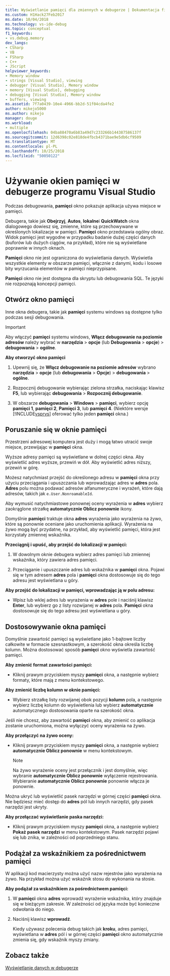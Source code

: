 ```yaml
---
title: Wyświetlanie pamięci dla zmiennych w debugerze | Dokumentacja firmy Microsoft
ms.custom: H1Hack27Feb2017
ms.date: 10/04/2018
ms.technology: vs-ide-debug
ms.topic: conceptual
f1_keywords:
- vs.debug.memory
dev_langs:
- CSharp
- VB
- FSharp
- C++
- JScript
helpviewer_keywords:
- Memory window
- strings [Visual Studio], viewing
- debugger [Visual Studio], Memory window
- memory [Visual Studio], debugging
- debugging [Visual Studio], Memory window
- buffers, viewing
ms.assetid: 7f7a0439-10e4-4966-bb2d-51f04cda4fe2
author: mikejo5000
ms.author: mikejo
manager: douge
ms.workload:
- multiple
ms.openlocfilehash: 04ba88470a6b83a49d7c233266b144387586137f
ms.sourcegitcommit: 12d6398c02e818de4fbcb4371bae9e5db6cf9509
ms.translationtype: MT
ms.contentlocale: pl-PL
ms.lasthandoff: 10/25/2018
ms.locfileid: "50050122"
---
```

# <a name="use-the-memory-windows-in-the-visual-studio-debugger"></a>Używanie okien pamięci w debugerze programu Visual Studio

Podczas debugowania, **pamięci** okno pokazuje aplikacja używa miejsce w pamięci. 

Debugera, takie jak **Obejrzyj**, **Autos**, **lokalne**i **QuickWatch** okna dialogowego dowiesz się, zmienne, które są przechowywane w określonych lokalizacje w pamięci. **Pamięci** okno przedstawia ogólny obraz. Widok pamięci jest wygodne w przypadku badanie dużej części danych (buforów lub dużych ciągów, na przykład), które nie są wyświetlane poprawnie w innych oknach. 

**Pamięci** okno nie jest ograniczona do wyświetlania danych. Wyświetla wszystkie elementy w obszarze pamięci, włącznie z danymi, kodu i losowe bity wyrzucania elementów w pamięci nieprzypisane.  

**Pamięci** okno nie jest dostępna dla skryptu lub debugowania SQL. Te języki nie rozpoznają koncepcji pamięci.  
  
## <a name="open-a-memory-window"></a>Otwórz okno pamięci  
  
Inne okna debugera, takie jak **pamięci** systemu windows są dostępne tylko podczas sesji debugowania. 

>[!IMPORTANT]
>Aby włączyć **pamięci** systemu windows, **Włącz debugowanie na poziomie adresów** należy wybrać w **narzędzia** > **opcje** (lub **Debugowania** > **opcje**) > **debugowania** > **ogólne**. 

**Aby otworzyć okno pamięci**
  
1. Upewnij się, że **Włącz debugowanie na poziomie adresów** wybrano **narzędzia** > **opcje** (lub **debugowania**  >  **Opcje**) > **debugowania** > **ogólne**. 
   
1. Rozpocznij debugowanie wybierając zielona strzałka, naciskając klawisz **F5**, lub wybierając **debugowania** > **Rozpocznij debugowanie**.  
   
2. W obszarze **debugowania** > **Windows** > **pamięci**, wybierz opcję **pamięci 1**, **pamięci 2**, **Pamięci 3**, lub **pamięci 4**. (Niektóre wersje [!INCLUDE[vsprvs](../code-quality/includes/vsprvs_md.md)] oferować tylko jeden **pamięci** okna.)  

## <a name="move-around-in-the-memory-window"></a>Poruszanie się w oknie pamięci  

Przestrzeni adresowej komputera jest duży i mogą łatwo utracić swoje miejsce, przewijając w **pamięci** okna. 

Wyższe adresy pamięci są wyświetlane w dolnej części okna. Aby wyświetlić adres wyższe, przewiń w dół. Aby wyświetlić adres niższy, przewiń w górę.  

Możesz natychmiast przejść do określonego adresu w **pamięci** okna przy użyciu przeciągania i upuszczania lub wprowadzając adres w **adres** pola. **Adres** polu można podawać adresów alfanumeryczne i wyrażeń, które dają adresów, takich jak `e.User.NonroamableId`. 

Aby wymusić natychmiastowe ponownej oceny wyrażenia w **adres** wybierz zaokrąglone strzałkę **automatycznie Oblicz ponownie** ikony. 

Domyślnie **pamięci** traktuje okna **adres** wyrażenia jako wyrażenia na żywo, które są ponownie oceniane jako uruchomienia aplikacji. Wyrażenia na żywo mogą być przydatne, na przykład, aby wyświetlić pamięci, która jest korzystały zmiennej wskaźnika.  

**Przeciągnij i upuść, aby przejść do lokalizacji w pamięci:**  
   
1. W dowolnym oknie debugera wybierz adres pamięci lub zmiennej wskaźnika, który zawiera adres pamięci.  
   
2. Przeciąganie i upuszczanie adres lub wskaźnika w **pamięci** okna. Pojawi się w tym adresem **adres** pola i **pamięci** okna dostosowuje się do tego adresu jest wyświetlana u góry. 
  
**Aby przejść do lokalizacji w pamięci, wprowadzając ją w polu adresu:**
  
- Wpisz lub wklej adres lub wyrażenia w **adres** pole i naciśnij klawisz **Enter**, lub wybierz go z listy rozwijanej w **adres** pola. **Pamięci** okna dostosowuje się do tego adresu jest wyświetlana u góry.
  
## <a name="customize-the-memory-window"></a>Dostosowywanie okna pamięci 

Domyślnie zawartość pamięci są wyświetlane jako 1-bajtowe liczby całkowite w formacie szesnastkowym, a szerokość okna określa liczbę kolumn. Można dostosować sposób **pamięci** okno wyświetla zawartość pamięci.  
  
**Aby zmienić format zawartości pamięci:**  
  
-  Kliknij prawym przyciskiem myszy **pamięci** okna, a następnie wybierz formaty, które mają z menu kontekstowego.  
  
**Aby zmienić liczbę kolumn w oknie pamięci:**
  
- Wybierz strzałkę listy rozwijanej obok pozycji **kolumn** pola, a następnie wybierz liczbę kolumn do wyświetlenia lub wybierz **automatycznie** automatycznego dostosowania oparte na szerokość okna.  
  
Jeśli nie chcesz, aby zawartość **pamięci** okna, aby zmienić co aplikacja zostanie uruchomiona, można wyłączyć oceny wyrażenia na żywo. 

**Aby przełączyć na żywo oceny:**  
  
- Kliknij prawym przyciskiem myszy **pamięci** okna, a następnie wybierz **automatycznie Oblicz ponownie** w menu kontekstowym. 

  >[!NOTE]
  >Na żywo wyrażenie oceny jest przełącznik i jest domyślnie, więc wybranie **automatycznie Oblicz ponownie** wyłączenie rejestrowania. Wybieranie **automatycznie Oblicz ponownie** ponownie włącza je ponownie. 
  
Można ukryć lub wyświetlić pasek narzędzi w górnej części **pamięci** okna. Nie będziesz mieć dostęp do **adres** pól lub innych narzędzi, gdy pasek narzędzi jest ukryty.  
  
**Aby przełączać wyświetlanie paska narzędzi:**  
  
- Kliknij prawym przyciskiem myszy **pamięci** okna, a następnie wybierz **Pokaż pasek narzędzi** w menu kontekstowym. Pasek narzędzi pojawi się lub znika, w zależności od poprzedniego stanu.  
  
## <a name="follow-a-pointer-through-memory"></a>Podążał za wskaźnikiem za pośrednictwem pamięci  

W aplikacji kod macierzysty można użyć nazw rejestrów jako wyrażenia na żywo. Na przykład można użyć wskaźnik stosu do wykonania na stosie.  
  
**Aby podążał za wskaźnikiem za pośrednictwem pamięci:**
  
1. W **pamięci** okna **adres** wprowadź wyrażenie wskaźnika, który znajduje się w bieżącym zakresie. W zależności od języka może być konieczne odwołania do niego.  
  
2. Naciśnij klawisz **wprowadź**.  
   
   Kiedy używasz polecenia debug takich jak **kroku**, adres pamięci, wyświetlana w **adres** pól i w górnej części **pamięci** okno automatycznie zmienia się, gdy wskaźnik myszy zmiany.  
  
## <a name="see-also"></a>Zobacz także  
 [Wyświetlanie danych w debugerze](../debugger/viewing-data-in-the-debugger.md)